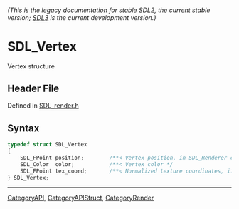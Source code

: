 ###### (This is the legacy documentation for stable SDL2, the current stable version; [SDL3](https://wiki.libsdl.org/SDL3/) is the current development version.)
# SDL_Vertex

Vertex structure

## Header File

Defined in [SDL_render.h](https://github.com/libsdl-org/SDL/blob/SDL2/include/SDL_render.h)

## Syntax

```c
typedef struct SDL_Vertex
{
    SDL_FPoint position;        /**< Vertex position, in SDL_Renderer coordinates  */
    SDL_Color  color;           /**< Vertex color */
    SDL_FPoint tex_coord;       /**< Normalized texture coordinates, if needed */
} SDL_Vertex;
```

----
[CategoryAPI](CategoryAPI), [CategoryAPIStruct](CategoryAPIStruct), [CategoryRender](CategoryRender)

